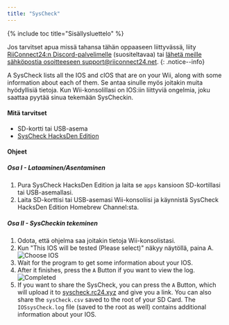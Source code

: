 ```yaml
---
title: "SysCheck"
---
```


{% include toc title="Sisällysluettelo" %}

Jos tarvitset apua missä tahansa tähän oppaaseen liittyvässä, liity [RiiConnect24:n Discord-palvelimelle](https://discord.gg/rc24) (suositeltavaa) tai [ lähetä meille sähköpostia osoitteeseen support@riiconnect24.net](mailto:support@riiconnect24.net).
{: .notice--info}

A SysCheck lists all the IOS and cIOS that are on your Wii, along with some information about each of them. Se antaa sinulle myös joitakin muita hyödyllisiä tietoja. Kun Wii-konsolillasi on IOS:iin liittyviä ongelmia, joku saattaa pyytää sinua tekemään SysCheckin.

#### Mitä tarvitset

* SD-kortti tai USB-asema
* [SysCheck HacksDen Edition](/assets/files/SysCheckHDE.zip)

#### Ohjeet
##### Osa I - Lataaminen/Asentaminen

1. Pura SysCheck HacksDen Edition ja laita se `apps` kansioon SD-kortillasi tai USB-asemallasi.
2. Laita SD-korttisi tai USB-asemasi Wii-konsoliisi ja käynnistä SysCheck HacksDen Edition Homebrew Channel:sta.

##### Osa II - SysCheckin tekeminen

1. Odota, että ohjelma saa joitakin tietoja Wii-konsolistasi.
2. Kun "This IOS will be tested (Please select)" näkyy näytöllä, paina A. ![Choose IOS](/images/SysCheck/1.png)
3. Wait for the program to get some information about your IOS.
4. After it finishes, press the `A` Button if you want to view the log. ![Completed](/images/SysCheck/2.png)
5. If you want to share the SysCheck, you can press the `A` Button, which will upload it to [syscheck.rc24.xyz](https://syscheck.rc24.xyz/) and give you a link. You can also share the `sysCheck.csv` saved to the root of your SD Card. The `IOSsysCheck.log` file (saved to the root as well) contains additional information about your IOS.
